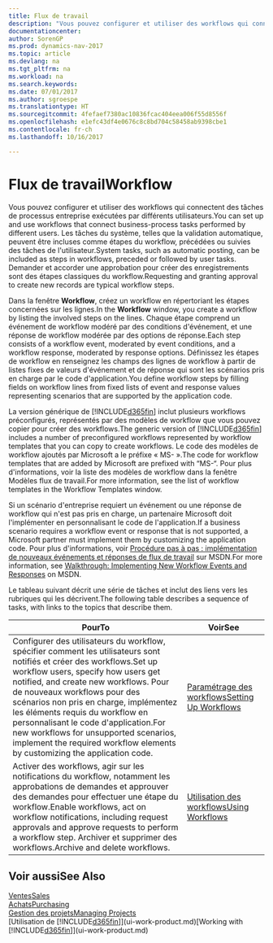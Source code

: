 ```yaml
---
title: Flux de travail
description: "Vous pouvez configurer et utiliser des workflows qui connectent des tâches de processus entreprise exécutées par différents utilisateurs. Les tâches du système, telles que la validation automatique, peuvent être incluses comme étapes du workflow, précédées ou suivies des tâches de l'utilisateur. Demander et accorder une approbation pour créer des enregistrements sont des étapes classiques du workflow."
documentationcenter: 
author: SorenGP
ms.prod: dynamics-nav-2017
ms.topic: article
ms.devlang: na
ms.tgt_pltfrm: na
ms.workload: na
ms.search.keywords: 
ms.date: 07/01/2017
ms.author: sgroespe
ms.translationtype: HT
ms.sourcegitcommit: 4fefaef7380ac10836fcac404eea006f55d8556f
ms.openlocfilehash: e1efc43df4e0676c8c8bd704c58458ab9398cbe1
ms.contentlocale: fr-ch
ms.lasthandoff: 10/16/2017

---
```

# <a name="workflow"></a><span data-ttu-id="2128e-105">Flux de travail</span><span class="sxs-lookup"><span data-stu-id="2128e-105">Workflow</span></span>
<span data-ttu-id="2128e-106">Vous pouvez configurer et utiliser des workflows qui connectent des tâches de processus entreprise exécutées par différents utilisateurs.</span><span class="sxs-lookup"><span data-stu-id="2128e-106">You can set up and use workflows that connect business-process tasks performed by different users.</span></span> <span data-ttu-id="2128e-107">Les tâches du système, telles que la validation automatique, peuvent être incluses comme étapes du workflow, précédées ou suivies des tâches de l'utilisateur.</span><span class="sxs-lookup"><span data-stu-id="2128e-107">System tasks, such as automatic posting, can be included as steps in workflows, preceded or followed by user tasks.</span></span> <span data-ttu-id="2128e-108">Demander et accorder une approbation pour créer des enregistrements sont des étapes classiques du workflow.</span><span class="sxs-lookup"><span data-stu-id="2128e-108">Requesting and granting approval to create new records are typical workflow steps.</span></span>  

 <span data-ttu-id="2128e-109">Dans la fenêtre **Workflow**, créez un workflow en répertoriant les étapes concernées sur les lignes.</span><span class="sxs-lookup"><span data-stu-id="2128e-109">In the **Workflow** window, you create a workflow by listing the involved steps on the lines.</span></span> <span data-ttu-id="2128e-110">Chaque étape comprend un événement de workflow modéré par des conditions d'événement, et une réponse de workflow modérée par des options de réponse.</span><span class="sxs-lookup"><span data-stu-id="2128e-110">Each step consists of a workflow event, moderated by event conditions, and a workflow response, moderated by response options.</span></span> <span data-ttu-id="2128e-111">Définissez les étapes de workflow en renseignez les champs des lignes de workflow à partir de listes fixes de valeurs d'événement et de réponse qui sont les scénarios pris en charge par le code d'application.</span><span class="sxs-lookup"><span data-stu-id="2128e-111">You define workflow steps by filling fields on workflow lines from fixed lists of event and response values representing scenarios that are supported by the application code.</span></span>  

 <span data-ttu-id="2128e-112">La version générique de [!INCLUDE[d365fin](includes/d365fin_md.md)] inclut plusieurs workflows préconfigurés, représentés par des modèles de workflow que vous pouvez copier pour créer des workflows.</span><span class="sxs-lookup"><span data-stu-id="2128e-112">The generic version of [!INCLUDE[d365fin](includes/d365fin_md.md)] includes a number of preconfigured workflows represented by workflow templates that you can copy to create workflows.</span></span> <span data-ttu-id="2128e-113">Le code des modèles de workflow ajoutés par Microsoft a le préfixe « MS- ».</span><span class="sxs-lookup"><span data-stu-id="2128e-113">The code for workflow templates that are added by Microsoft are prefixed with “MS-“.</span></span> <span data-ttu-id="2128e-114">Pour plus d'informations, voir la liste des modèles de workflow dans la fenêtre Modèles flux de travail.</span><span class="sxs-lookup"><span data-stu-id="2128e-114">For more information, see the list of workflow templates in the Workflow Templates window.</span></span>  

 <span data-ttu-id="2128e-115">Si un scénario d'entreprise requiert un événement ou une réponse de workflow qui n'est pas pris en charge, un partenaire Microsoft doit l'implémenter en personnalisant le code de l'application.</span><span class="sxs-lookup"><span data-stu-id="2128e-115">If a business scenario requires a workflow event or response that is not supported, a Microsoft partner must implement them by customizing the application code.</span></span> <span data-ttu-id="2128e-116">Pour plus d'informations, voir [Procédure pas à pas : implémentation de nouveaux événements et réponses de flux de travail](https://msdn.microsoft.com/en-us/library/mt574349.aspx) sur MSDN.</span><span class="sxs-lookup"><span data-stu-id="2128e-116">For more information, see [Walkthrough: Implementing New Workflow Events and Responses](https://msdn.microsoft.com/en-us/library/mt574349.aspx) on MSDN.</span></span>  

 <span data-ttu-id="2128e-117">Le tableau suivant décrit une série de tâches et inclut des liens vers les rubriques qui les décrivent.</span><span class="sxs-lookup"><span data-stu-id="2128e-117">The following table describes a sequence of tasks, with links to the topics that describe them.</span></span>  

|<span data-ttu-id="2128e-118">**Pour**</span><span class="sxs-lookup"><span data-stu-id="2128e-118">**To**</span></span>|<span data-ttu-id="2128e-119">**Voir**</span><span class="sxs-lookup"><span data-stu-id="2128e-119">**See**</span></span>|  
|------------|-------------|  
|<span data-ttu-id="2128e-120">Configurer des utilisateurs du workflow, spécifier comment les utilisateurs sont notifiés et créer des workflows.</span><span class="sxs-lookup"><span data-stu-id="2128e-120">Set up workflow users, specify how users get notified, and create new workflows.</span></span> <span data-ttu-id="2128e-121">Pour de nouveaux workflows pour des scénarios non pris en charge, implémentez les éléments requis du workflow en personnalisant le code d'application.</span><span class="sxs-lookup"><span data-stu-id="2128e-121">For new workflows for unsupported scenarios, implement the required workflow elements by customizing the application code.</span></span>|[<span data-ttu-id="2128e-122">Paramétrage des workflows</span><span class="sxs-lookup"><span data-stu-id="2128e-122">Setting Up Workflows</span></span>](across-set-up-workflows.md)|  
|<span data-ttu-id="2128e-123">Activer des workflows, agir sur les notifications du workflow, notamment les approbations de demandes et approuver des demandes pour effectuer une étape du workflow.</span><span class="sxs-lookup"><span data-stu-id="2128e-123">Enable workflows, act on workflow notifications, including request approvals and approve requests to perform a workflow step.</span></span> <span data-ttu-id="2128e-124">Archiver et supprimer des workflows.</span><span class="sxs-lookup"><span data-stu-id="2128e-124">Archive and delete workflows.</span></span>|[<span data-ttu-id="2128e-125">Utilisation des workflows</span><span class="sxs-lookup"><span data-stu-id="2128e-125">Using Workflows</span></span>](across-use-workflows.md)|  

## <a name="see-also"></a><span data-ttu-id="2128e-126">Voir aussi</span><span class="sxs-lookup"><span data-stu-id="2128e-126">See Also</span></span>  
[<span data-ttu-id="2128e-127">Ventes</span><span class="sxs-lookup"><span data-stu-id="2128e-127">Sales</span></span>](sales-manage-sales.md)  
[<span data-ttu-id="2128e-128">Achats</span><span class="sxs-lookup"><span data-stu-id="2128e-128">Purchasing</span></span>](purchasing-manage-purchasing.md)  
[<span data-ttu-id="2128e-129">Gestion des projets</span><span class="sxs-lookup"><span data-stu-id="2128e-129">Managing Projects</span></span>](projects-manage-projects.md)  
<span data-ttu-id="2128e-130">[Utilisation de [!INCLUDE[d365fin](includes/d365fin_md.md)]](ui-work-product.md)</span><span class="sxs-lookup"><span data-stu-id="2128e-130">[Working with [!INCLUDE[d365fin](includes/d365fin_md.md)]](ui-work-product.md)</span></span>

